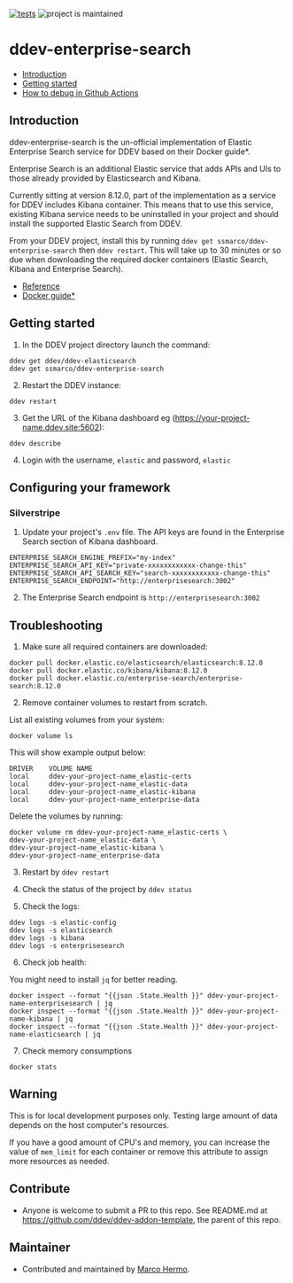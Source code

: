 [![tests](https://github.com/ddev/ddev-enterprise-search/actions/workflows/tests.yml/badge.svg)](https://github.com/ddev/ddev-enterprise-search/actions/workflows/tests.yml) ![project is maintained](https://img.shields.io/maintenance/yes/2024.svg)

# ddev-enterprise-search <!-- omit in toc -->

- [Introduction](#introduction)
- [Getting started](#getting-started)
- [How to debug in Github Actions](#how-to-debug-tests-github-actions)

## Introduction

ddev-enterprise-search is the un-official implementation of Elastic Enterprise Search service for DDEV based on their Docker guide\*.

Enterprise Search is an additional Elastic service that adds APIs and UIs to those already provided by Elasticsearch and Kibana.

Currently sitting at version 8.12.0, part of the implementation as a service for DDEV includes Kibana container.
This means that to use this service, existing Kibana service needs to be uninstalled in your project and should install the supported Elastic Search from DDEV.

From your DDEV project, install this by running `ddev get ssmarco/ddev-enterprise-search` then `ddev restart`.
This will take up to 30 minutes or so due when downloading the required docker containers (Elastic Search, Kibana and Enterprise Search).

- [Reference](https://www.elastic.co/guide/en/enterprise-search/current/start.html)
- [Docker guide\*](https://www.elastic.co/guide/en/enterprise-search/current/docker.html)

## Getting started

1. In the DDEV project directory launch the command:

```
ddev get ddev/ddev-elasticsearch
ddev get ssmarco/ddev-enterprise-search
```

2. Restart the DDEV instance:

```
ddev restart
```

3. Get the URL of the Kibana dashboard eg (https://your-project-name.ddev.site:5602):

```
ddev describe
```

4. Login with the username, `elastic` and password, `elastic`

## Configuring your framework

### Silverstripe

1. Update your project's `.env` file. The API keys are found in the Enterprise Search section of Kibana dashboard.

```
ENTERPRISE_SEARCH_ENGINE_PREFIX="my-index"
ENTERPRISE_SEARCH_API_KEY="private-xxxxxxxxxxxx-change-this"
ENTERPRISE_SEARCH_API_SEARCH_KEY="search-xxxxxxxxxxxx-change-this"
ENTERPRISE_SEARCH_ENDPOINT="http://enterprisesearch:3002"
```

2. The Enterprise Search endpoint is `http://enterprisesearch:3002`

## Troubleshooting

1. Make sure all required containers are downloaded:

```
docker pull docker.elastic.co/elasticsearch/elasticsearch:8.12.0
docker pull docker.elastic.co/kibana/kibana:8.12.0
docker pull docker.elastic.co/enterprise-search/enterprise-search:8.12.0
```

2. Remove container volumes to restart from scratch.

List all existing volumes from your system:

```
docker volume ls
```

This will show example output below:

```
DRIVER    VOLUME NAME
local     ddev-your-project-name_elastic-certs
local     ddev-your-project-name_elastic-data
local     ddev-your-project-name_elastic-kibana
local     ddev-your-project-name_enterprise-data
```

Delete the volumes by running:

```
docker volume rm ddev-your-project-name_elastic-certs \
ddev-your-project-name_elastic-data \
ddev-your-project-name_elastic-kibana \
ddev-your-project-name_enterprise-data
```

3. Restart by `ddev restart`

4. Check the status of the project by `ddev status`

5. Check the logs:

```
ddev logs -s elastic-config
ddev logs -s elasticsearch
ddev logs -s kibana
ddev logs -s enterprisesearch
```

6. Check job health:

You might need to install `jq` for better reading.

```
docker inspect --format "{{json .State.Health }}" ddev-your-project-name-enterprisesearch | jq
docker inspect --format "{{json .State.Health }}" ddev-your-project-name-kibana | jq
docker inspect --format "{{json .State.Health }}" ddev-your-project-name-elasticsearch | jq
```

7. Check memory consumptions

```
docker stats
```

## Warning

This is for local development purposes only. Testing large amount of data depends on the host computer's resources.

If you have a good amount of CPU's and memory, you can increase the value of `mem_limit` for each container or remove this attribute to assign more resources as needed.

## Contribute

- Anyone is welcome to submit a PR to this repo. See README.md at https://github.com/ddev/ddev-addon-template, the parent of this repo.

## Maintainer

- Contributed and maintained by [Marco Hermo](https://github.com/ssmarco).
